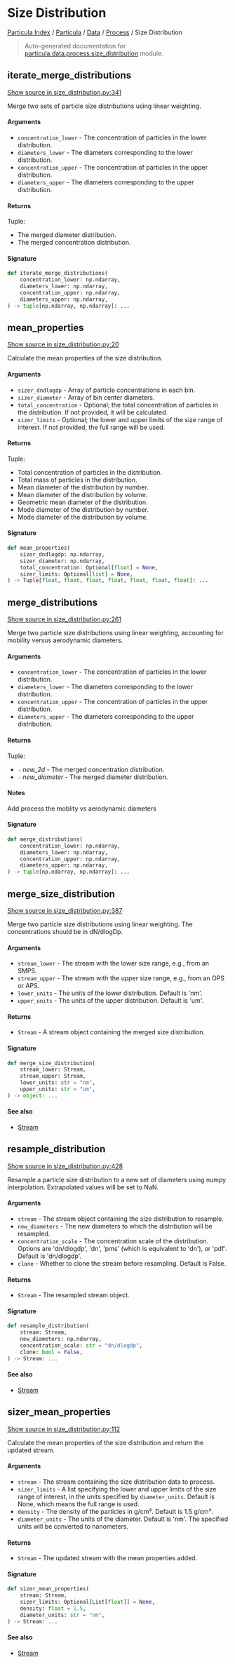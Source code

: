 # Size Distribution

[Particula Index](../../../README.md#particula-index) / [Particula](../../index.md#particula) / [Data](../index.md#data) / [Process](./index.md#process) / Size Distribution

> Auto-generated documentation for [particula.data.process.size_distribution](https://github.com/uncscode/particula/blob/main/particula/data/process/size_distribution.py) module.

## iterate_merge_distributions

[Show source in size_distribution.py:341](https://github.com/uncscode/particula/blob/main/particula/data/process/size_distribution.py#L341)

Merge two sets of particle size distributions using linear weighting.

#### Arguments

- `concentration_lower` - The concentration of particles in the lower
    distribution.
- `diameters_lower` - The diameters corresponding to the lower distribution.
- `concentration_upper` - The concentration of particles in the upper
    distribution.
- `diameters_upper` - The diameters corresponding to the upper distribution.

#### Returns

Tuple:
- The merged diameter distribution.
- The merged concentration distribution.

#### Signature

```python
def iterate_merge_distributions(
    concentration_lower: np.ndarray,
    diameters_lower: np.ndarray,
    concentration_upper: np.ndarray,
    diameters_upper: np.ndarray,
) -> tuple[np.ndarray, np.ndarray]: ...
```



## mean_properties

[Show source in size_distribution.py:20](https://github.com/uncscode/particula/blob/main/particula/data/process/size_distribution.py#L20)

Calculate the mean properties of the size distribution.

#### Arguments

- `sizer_dndlogdp` - Array of particle concentrations in each bin.
- `sizer_diameter` - Array of bin center diameters.
- `total_concentration` - Optional; the total concentration of particles
    in the distribution. If not provided, it will be calculated.
- `sizer_limits` - Optional; the lower and upper limits of the size
    range of interest. If not provided, the full range will be used.

#### Returns

Tuple:
- Total concentration of particles in the distribution.
- Total mass of particles in the distribution.
- Mean diameter of the distribution by number.
- Mean diameter of the distribution by volume.
- Geometric mean diameter of the distribution.
- Mode diameter of the distribution by number.
- Mode diameter of the distribution by volume.

#### Signature

```python
def mean_properties(
    sizer_dndlogdp: np.ndarray,
    sizer_diameter: np.ndarray,
    total_concentration: Optional[float] = None,
    sizer_limits: Optional[list] = None,
) -> Tuple[float, float, float, float, float, float, float]: ...
```



## merge_distributions

[Show source in size_distribution.py:261](https://github.com/uncscode/particula/blob/main/particula/data/process/size_distribution.py#L261)

Merge two particle size distributions using linear weighting,
accounting for mobility versus aerodynamic diameters.

#### Arguments

- `concentration_lower` - The concentration of particles in the lower
    distribution.
- `diameters_lower` - The diameters corresponding to the lower distribution.
- `concentration_upper` - The concentration of particles in the upper
    distribution.
- `diameters_upper` - The diameters corresponding to the upper distribution.

#### Returns

Tuple:
- `-` *new_2d* - The merged concentration distribution.
- `-` *new_diameter* - The merged diameter distribution.

#### Notes

Add process the moblity vs aerodynamic diameters

#### Signature

```python
def merge_distributions(
    concentration_lower: np.ndarray,
    diameters_lower: np.ndarray,
    concentration_upper: np.ndarray,
    diameters_upper: np.ndarray,
) -> tuple[np.ndarray, np.ndarray]: ...
```



## merge_size_distribution

[Show source in size_distribution.py:387](https://github.com/uncscode/particula/blob/main/particula/data/process/size_distribution.py#L387)

Merge two particle size distributions using linear weighting.
The concentrations should be in dN/dlogDp.

#### Arguments

- `stream_lower` - The stream with the lower size range, e.g., from an SMPS.
- `stream_upper` - The stream with the upper size range, e.g., from an
    OPS or APS.
- `lower_units` - The units of the lower distribution. Default is 'nm'.
- `upper_units` - The units of the upper distribution. Default is 'um'.

#### Returns

- `Stream` - A stream object containing the merged size distribution.

#### Signature

```python
def merge_size_distribution(
    stream_lower: Stream,
    stream_upper: Stream,
    lower_units: str = "nm",
    upper_units: str = "um",
) -> object: ...
```

#### See also

- [Stream](../stream.md#stream)



## resample_distribution

[Show source in size_distribution.py:428](https://github.com/uncscode/particula/blob/main/particula/data/process/size_distribution.py#L428)

Resample a particle size distribution to a new set of diameters using
numpy interpolation. Extrapolated values will be set to NaN.

#### Arguments

- `stream` - The stream object containing the size distribution to resample.
- `new_diameters` - The new diameters to which the distribution will be
    resampled.
- `concentration_scale` - The concentration scale of the distribution.
    Options are 'dn/dlogdp', 'dn', 'pms'
    (which is equivalent to 'dn'), or 'pdf'. Default is 'dn/dlogdp'.
- `clone` - Whether to clone the stream before resampling. Default is False.

#### Returns

- `Stream` - The resampled stream object.

#### Signature

```python
def resample_distribution(
    stream: Stream,
    new_diameters: np.ndarray,
    concentration_scale: str = "dn/dlogdp",
    clone: bool = False,
) -> Stream: ...
```

#### See also

- [Stream](../stream.md#stream)



## sizer_mean_properties

[Show source in size_distribution.py:112](https://github.com/uncscode/particula/blob/main/particula/data/process/size_distribution.py#L112)

Calculate the mean properties of the size distribution and return the
updated stream.

#### Arguments

- `stream` - The stream containing the size distribution data to process.
- `sizer_limits` - A list specifying the lower and upper limits of the
    size range of interest, in the units specified by `diameter_units`.
    Default is None, which means the full range is used.
- `density` - The density of the particles in g/cm³. Default is 1.5 g/cm³.
- `diameter_units` - The units of the diameter. Default is 'nm'. The
    specified units will be converted to nanometers.

#### Returns

- `Stream` - The updated stream with the mean properties added.

#### Signature

```python
def sizer_mean_properties(
    stream: Stream,
    sizer_limits: Optional[List[float]] = None,
    density: float = 1.5,
    diameter_units: str = "nm",
) -> Stream: ...
```

#### See also

- [Stream](../stream.md#stream)
